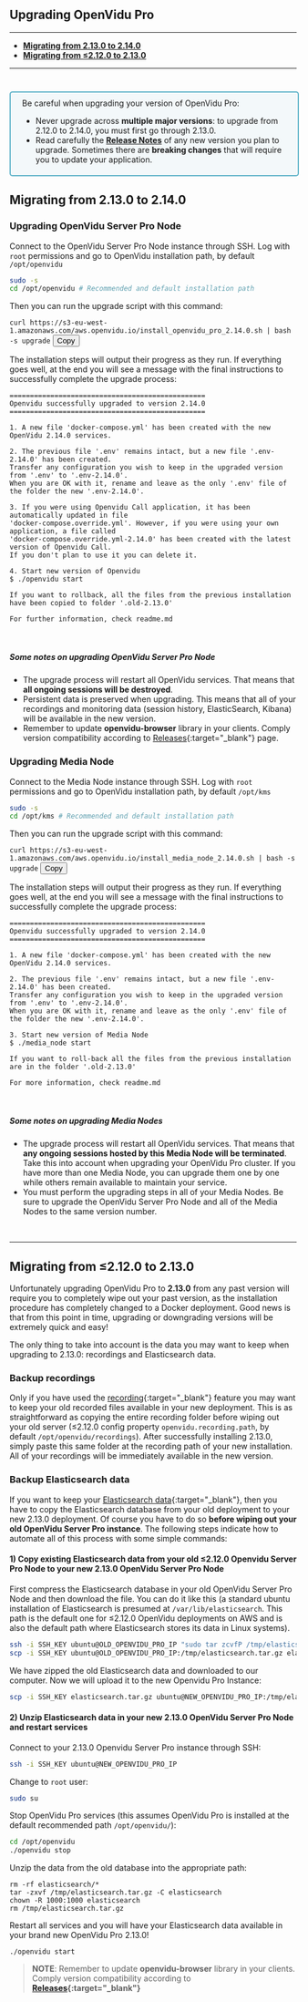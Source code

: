 <h2 id="section-title">Upgrading OpenVidu Pro</h2>
<hr>

<!--- **[Migrating from 2.14.0 to a higher version](#**-->
- **[Migrating from 2.13.0 to 2.14.0](#migrating-from-2130-to-2140)**
- **[Migrating from ≤2.12.0 to 2.13.0](#migrating-from-2120-to-2130)**

<!--
---

## Migrating from 2.14.0 to a higher version

### Upgrading OpenVidu Server Pro Node

```bash
sudo -s
cd /opt/openvidu # Recommended and default installation path
```
```bash
./openvidu upgrade VERSION # Replace VERSION with the version you want: "./openvidu upgrade 2.15.0"
```

### Upgrading Media Node

```bash
sudo -s
cd /opt/kms # Recommended and default installation path
```
```bash
./media_node upgrade VERSION # Replace VERSION with the version you want: "./openvidu upgrade 2.15.0"
```

<br>
-->

---

<div style="
    display: table;
    border: 2px solid #0088aa9e;
    border-radius: 5px;
    width: 100%;
    margin-top: 40px;
    margin-bottom: 10px;
    padding: 10px 0 5px 0;
    background-color: rgba(0, 136, 170, 0.04);"><div style="display: table-cell; vertical-align: middle">
    <i class="icon ion-android-alert" style="
    font-size: 50px;
    color: #0088aa;
    display: inline-block;
    padding-left: 25%;
"></i></div>
<div style="
    vertical-align: middle;
    display: table-cell;
    padding-left: 20px;
    padding-right: 20px;
    ">
      Be careful when upgrading your version of OpenVidu Pro:
      <ul>
        <li style="color: inherit">Never upgrade across <strong>multiple major versions</strong>: to upgrade from 2.12.0 to 2.14.0, you must first go through 2.13.0.</li>
        <li style="color: inherit">Read carefully the <a href="releases/" target="_blank"><strong>Release Notes</strong></a> of any new version you plan to upgrade. Sometimes there are <strong>breaking changes</strong> that will require you to update your application.</li>
      </ul>
</div>
</div>

## Migrating from 2.13.0 to 2.14.0

### Upgrading OpenVidu Server Pro Node

Connect to the OpenVidu Server Pro Node instance through SSH. Log with `root` permissions and go to OpenVidu installation path, by default `/opt/openvidu`

```bash
sudo -s
cd /opt/openvidu # Recommended and default installation path
```

Then you can run the upgrade script with this command:

<p style="text-align: start">
<code id="code-3">curl https://s3-eu-west-1.amazonaws.com/aws.openvidu.io/install_openvidu_pro_2.14.0.sh | bash -s upgrade</code>
<button id="btn-copy-3" class="btn-xs btn-primary btn-copy-code hidden-xs" data-toggle="tooltip" data-placement="button"
                              title="Copy to Clipboard">Copy</button>
</p>

The installation steps will output their progress as they run. If everything goes well, at the end you will see a message with the final instructions to successfully complete the upgrade process:

```console
================================================
Openvidu successfully upgraded to version 2.14.0
================================================

1. A new file 'docker-compose.yml' has been created with the new OpenVidu 2.14.0 services.

2. The previous file '.env' remains intact, but a new file '.env-2.14.0' has been created.
Transfer any configuration you wish to keep in the upgraded version from '.env' to '.env-2.14.0'.
When you are OK with it, rename and leave as the only '.env' file of the folder the new '.env-2.14.0'.

3. If you were using Openvidu Call application, it has been automatically updated in file 
'docker-compose.override.yml'. However, if you were using your own application, a file called
'docker-compose.override.yml-2.14.0' has been created with the latest version of Openvidu Call.
If you don't plan to use it you can delete it.

4. Start new version of Openvidu
$ ./openvidu start

If you want to rollback, all the files from the previous installation have been copied to folder '.old-2.13.0'

For further information, check readme.md
```

<br>

##### Some notes on upgrading OpenVidu Server Pro Node

- The upgrade process will restart all OpenVidu services. That means that **all ongoing sessions will be destroyed**.
- Persistent data is preserved when upgrading. This means that all of your recordings and monitoring data (session history, ElasticSearch, Kibana) will be available in the new version.
- Remember to update **openvidu-browser** library in your clients. Comply version compatibility according to [Releases](releases/){:target="_blank"} page.

### Upgrading Media Node

Connect to the Media Node instance through SSH. Log with `root` permissions and go to OpenVidu installation path, by default `/opt/kms`

```bash
sudo -s
cd /opt/kms # Recommended and default installation path
```

Then you can run the upgrade script with this command:

<p style="text-align: start">
<code id="code-4">curl https://s3-eu-west-1.amazonaws.com/aws.openvidu.io/install_media_node_2.14.0.sh | bash -s upgrade</code>
<button id="btn-copy-4" class="btn-xs btn-primary btn-copy-code hidden-xs" data-toggle="tooltip" data-placement="button"
                              title="Copy to Clipboard">Copy</button>
</p>

The installation steps will output their progress as they run. If everything goes well, at the end you will see a message with the final instructions to successfully complete the upgrade process:

```console
================================================
Openvidu successfully upgraded to version 2.14.0
================================================

1. A new file 'docker-compose.yml' has been created with the new OpenVidu 2.14.0 services.

2. The previous file '.env' remains intact, but a new file '.env-2.14.0' has been created.
Transfer any configuration you wish to keep in the upgraded version from '.env' to '.env-2.14.0'.
When you are OK with it, rename and leave as the only '.env' file of the folder the new '.env-2.14.0'.

3. Start new version of Media Node
$ ./media_node start

If you want to roll-back all the files from the previous installation are in the folder '.old-2.13.0'

For more information, check readme.md
```

<br>

##### Some notes on upgrading Media Nodes

- The upgrade process will restart all OpenVidu services. That means that **any ongoing sessions hosted by this Media Node will be terminated**. Take this into account when upgrading your OpenVidu Pro cluster. If you have more than one Media Node, you can upgrade them one by one while others remain available to maintain your service.
- You must perform the upgrading steps in all of your Media Nodes. Be sure to upgrade the OpenVidu Server Pro Node and all of the Media Nodes to the same version number.

<br>

---

## Migrating from ≤2.12.0 to 2.13.0

Unfortunately upgrading OpenVidu Pro to <strong>2.13.0</strong> from any past version will require you to completely wipe out your past version, as the installation procedure has completely changed to a Docker deployment. Good news is that from this point in time, upgrading or downgrading versions will be extremely quick and easy!

The only thing to take into account is the data you may want to keep when upgrading to 2.13.0: recordings and Elasticsearch data.

### Backup recordings

Only if you have used the [recording](advanced-features/recording/){:target="_blank"} feature you may want to keep your old recorded files available in your new deployment. This is as straightforward as copying the entire recording folder before wiping out your old server (≤2.12.0 config property `openvidu.recording.path`, by default `/opt/openvidu/recordings`). After successfully installing 2.13.0, simply paste this same folder at the recording path of your new installation. All of your recordings will be immediately available in the new version.

### Backup Elasticsearch data

If you want to keep your [Elasticsearch data](openvidu-pro/detailed-session-monitoring/){:target="_blank"}, then you have to copy the Elasticsearch database from your old deployment to your new 2.13.0 deployment. Of course you have to do so **before wiping out your old OpenVidu Server Pro instance**. The following steps indicate how to automate all of this process with some simple commands:

#### 1) Copy existing Elasticsearch data from your old ≤2.12.0 Openvidu Server Pro Node to your new 2.13.0 OpenVidu Server Pro Node

First compress the Elasticsearch database in your old OpenVidu Server Pro Node and then download the file. You can do it like this (a standard ubuntu installation of Elasticsearch is presumed at `/var/lib/elasticsearch`. This path is the default one for ≤2.12.0 OpenVidu deployments on AWS and is also the default path where Elasticsearch stores its data in Linux systems).

```bash
ssh -i SSH_KEY ubuntu@OLD_OPENVIDU_PRO_IP "sudo tar zcvfP /tmp/elasticsearch.tar.gz -C /var/lib/elasticsearch nodes"
scp -i SSH_KEY ubuntu@OLD_OPENVIDU_PRO_IP:/tmp/elasticsearch.tar.gz elasticsearch.tar.gz
```

We have zipped the old Elasticsearch data and downloaded to our computer. Now we will upload it to the new Openvidu Pro Instance:

```bash
scp -i SSH_KEY elasticsearch.tar.gz ubuntu@NEW_OPENVIDU_PRO_IP:/tmp/elasticsearch.tar.gz
``` 

#### 2) Unzip Elasticsearch data in your new 2.13.0 OpenVidu Server Pro Node and restart services

Connect to your 2.13.0 Openvidu Server Pro instance through SSH:

```bash
ssh -i SSH_KEY ubuntu@NEW_OPENVIDU_PRO_IP
```

Change to `root` user:

```bash
sudo su
```

Stop OpenVidu Pro services (this assumes OpenVidu Pro is installed at the default recommended path `/opt/openvidu/`):

```bash
cd /opt/openvidu
./openvidu stop
```

Unzip the data from the old database into the appropriate path:

```
rm -rf elasticsearch/*
tar -zxvf /tmp/elasticsearch.tar.gz -C elasticsearch
chown -R 1000:1000 elasticsearch
rm /tmp/elasticsearch.tar.gz
```

Restart all services and you will have your Elasticsearch data available in your brand new OpenVidu Pro 2.13.0!

```
./openvidu start
```

> **NOTE**: Remember to update **openvidu-browser** library in your clients. Comply version compatibility according to **[Releases](releases/){:target="_blank"}**

<br><br>

<script src="js/copy-btn.js"></script>

<!--
<div style="
    display: table;
    border: 2px solid #0088aa9e;
    border-radius: 5px;
    width: 100%;
    margin-top: 30px;
    margin-bottom: 25px;
    padding: 5px 0 5px 0;
    background-color: rgba(0, 136, 170, 0.04);"><div style="display: table-cell; vertical-align: middle">
    <i class="icon ion-android-alert" style="
    font-size: 50px;
    color: #0088aa;
    display: inline-block;
    padding-left: 25%;
"></i></div>
<div style="
    vertical-align: middle;
    display: table-cell;
    padding-left: 20px;
    padding-right: 20px;
    ">
      <strong>These instructions are only suitable for OpenVidu Pro >= 2.13.0</strong>. Upgrading or downgrading OpenVidu Pro by following these steps may cause your application to fail if there are any <strong>API breaking changes</strong> between the old and new versions of OpenVidu Pro. Carefully read the <a href="releases/" target="_blank">release notes</a> of the related versions before upgrading OpenVidu Pro, be sure to try your application with the new OpenVidu version in your development environment before upgrading and always do so at your own risk
</div>
</div>

<div style="
    display: table;
    border: 2px solid #0088aa9e;
    border-radius: 5px;
    width: 100%;
    margin-top: 30px;
    margin-bottom: 25px;
    padding: 5px 0 5px 0;
    background-color: rgba(0, 136, 170, 0.04);"><div style="display: table-cell; vertical-align: middle">
    <i class="icon ion-android-alert" style="
    font-size: 50px;
    color: #0088aa;
    display: inline-block;
    padding-left: 25%;
"></i></div>
<div style="
    vertical-align: middle;
    display: table-cell;
    padding-left: 20px;
    padding-right: 20px;
    ">
      Unfortunately upgrading OpenVidu Pro to <strong>2.13.0</strong> from any past version will require you to completely wipe out your past version, as the installation procedure has completely changed to a Docker deployment. If you are going to install 2.13.0 in the same machine, make sure to [backup the data]() you want to keep and uninstall all of OpenVidu services before installing 2.13.0. Good news is that from this point in time, upgrading or downgrading versions will be extremely quick and easy!
</div>
</div>

# For AWS deployments

### OpenVidu Server Pro Node

We need to connect to the Openvidu Server EC2 instance. Just navigate to **[AWS EC2 dashboard](https://console.aws.amazon.com/ec2#Instances){:target="_blank"}** and follow below steps:

<div class="row">
    <div class="upgrade-cf-steps" style="margin: 25px 35px 25px 35px">
        <a data-fancybox="gallery-upgrade-cf" data-caption="Click on 'Update' button" href="img/docs/upgrading/EC2_OV_PRO_1.png"><img class="img-responsive img-pro" style="max-width: 800px" src="img/docs/upgrading/EC2_OV_PRO_1.png"/></a>
        <a data-fancybox="gallery-upgrade-cf" data-caption="Select 'Use current template' and click on 'Next'" href="img/docs/upgrading/EC2_OV_PRO_2.png"><img class="img-responsive img-pro" style="max-width: 700px" src="img/docs/upgrading/EC2_OV_PRO_2.png"/></a>
        <a data-fancybox="gallery-upgrade-cf" data-caption="Change field 'OpenVidu Version'" href="img/docs/upgrading/EC2_OV_PRO_3.png"><img class="img-responsive img-pro" style="max-width: 600px" src="img/docs/upgrading/EC2_OV_PRO_3.png"/></a>
    </div>
    <div class="slick-captions">
      <div class="caption"><p><strong>1)</strong> Select your EC2 instance and click on <strong>Connect</strong> button</p></div>
      <div class="caption"><p><strong>2)</strong> Select <strong>EC2 Instance Connect</strong>, use default <strong>root</strong> user name and click on <strong>Connect</strong></p></div>
      <div class="caption"><p><strong>3)</strong> Now you will be connected to a terminal of your EC2 instance as root user</p></div>
    </div>
</div>

<br>

After connected into web EC2 console of your OpenVidu Server instance as root user, all that remains to be done is following all the steps for upgrading [OpenVidu Server Pro Node](#openvidu-server-pro-node_1) in on premises deployments.

<br>

### Media Nodes

We need to connect to the Media Node EC2 instance. Just navigate to **[AWS EC2 dashboard](https://console.aws.amazon.com/ec2#Instances){:target="_blank"}** and follow below steps:

<div class="row">
    <div class="upgrade-cf-steps" style="margin: 25px 35px 25px 35px">
        <a data-fancybox="gallery-upgrade-cf" data-caption="Click on 'Update' button" href="img/docs/upgrading/EC2_MEDIA_NODE_1.png"><img class="img-responsive img-pro" style="max-width: 800px" src="img/docs/upgrading/EC2_MEDIA_NODE_1.png"/></a>
        <a data-fancybox="gallery-upgrade-cf" data-caption="Select 'Use current template' and click on 'Next'" href="img/docs/upgrading/EC2_MEDIA_NODE_2.png"><img class="img-responsive img-pro" style="max-width: 700px" src="img/docs/upgrading/EC2_MEDIA_NODE_2.png"/></a>
        <a data-fancybox="gallery-upgrade-cf" data-caption="Change field 'OpenVidu Version'" href="img/docs/upgrading/EC2_MEDIA_NODE_3.png"><img class="img-responsive img-pro" style="max-width: 600px" src="img/docs/upgrading/EC2_MEDIA_NODE_3.png"/></a>
    </div>
    <div class="slick-captions">
      <div class="caption"><p><strong>1)</strong> Select your EC2 instance and click on <strong>Connect</strong> button</p></div>
      <div class="caption"><p><strong>2)</strong> Select <strong>EC2 Instance Connect</strong>, use default <strong>root</strong> user name and click on <strong>Connect</strong></p></div>
      <div class="caption"><p><strong>3)</strong> Now you will be connected to a terminal of your EC2 instance as root user</p></div>
    </div>
</div>

<br>

After connected into web EC2 console of your Media Node instance as root user, all that remains to be done is following all the steps for upgrading [Media Nodes](#media-nodes_1) in on premises deployments.

<br>

---

# For on premises deployments

<div style="
    display: table;
    border: 2px solid #0088aa9e;
    border-radius: 5px;
    width: 100%;
    margin-top: 30px;
    margin-bottom: 25px;
    padding: 5px 0 5px 0;
    background-color: rgba(0, 136, 170, 0.04);"><div style="display: table-cell; vertical-align: middle">
    <i class="icon ion-android-alert" style="
    font-size: 50px;
    color: #0088aa;
    display: inline-block;
    padding-left: 25%;
"></i></div>
<div style="
    vertical-align: middle;
    display: table-cell;
    padding-left: 20px;
    padding-right: 20px;
    ">
These instructions suppose the installation of OpenVidu is done in the <strong>default and recommended folder <code>/opt/openvidu</code></strong>. Keep in mind this if your installation is located in a different path!
</div>
</div>

### OpenVidu Server Pro Node

Connect through SSH to Openvidu Server Pro instance. The recommended installation folder of OpenVidu Pro is `/opt/openvidu`. Every other instruction in the documentation regarding on premises upgrades assumes this specific installation path.

#### 1) Stop all docker-compose services

Navigate to the OpenVidu installation folder and stop the current execution.

```bash
cd /opt/openvidu # Modify this and the following commands if your installation isn't done in the default path
./openvidu stop
```

#### 2) Upgrade docker-compose 

Now we will make a backup of the current installation just in case. To do this we execute the following commands:

```bash
cd /opt
mv openvidu openvidu.backup
```

Now install the new version using the following command:

```bash
# Change {VERSION} for the desired one. e.g. install_openvidu_2.13.0.sh

curl https://s3-eu-west-1.amazonaws.com/aws.openvidu.io/install_openvidu_{VERSION}.sh | bash
```

Finally remember to change your configuration properties in file `/opt/openvidu/.env`. The new installation brings the default values that **must** be updated.

#### 3) Restart docker-compose

Run all services in the recently upgraded OpenVidu installation folder.

```bash
cd /opt/openvidu
./openvidu start
```

> **NOTE 1**: Old Docker images will take up valuable disk space of your machines. If you don't plan to reuse them again, delete them to reclaim your GBs. **[docker system prune](https://docs.docker.com/engine/reference/commandline/system_prune/){:target="_blank"}** command is very useful for doing so.

> **NOTE 2**: Remember to update **openvidu-browser** library in your clients. Comply version compatibility according to **[Releases](releases/){:target="_blank"}**

<br>

---

### Media Nodes

Follow these steps to upgrade a specific Media Node.

Connect through SSH to the Media Node instance. The recommended installation folder of the Media Node service is `/opt/openvidu`. Every other instruction in the documentation regarding on premises upgrades assumes this installation path.

#### 1) Stop all docker-compose services

Navigate to the Media Node installation folder and stop the current execution.

```bash
cd /opt/kms # Modify this and the following commands if your installation isn't done in the default path
./media_node stop
```

#### 2) Upgrade docker-compose 

Now we will make a backup of the current installation just in case. To do this we execute the following commands:

```bash
cd /opt
mv kms kms.backup
```

Now install the new version using the following command:

```bash
# Change {VERSION} for the desired one. e.g. install_media_node_2.13.0.sh

curl https://s3-eu-west-1.amazonaws.com/aws.openvidu.io/install_media_node_{VERSION}.sh | bash
```

#### 3) Restart docker-compose

Run all services in the recently upgraded Media Node installation folder.

```bash
cd /opt/kms
./media_node start
```

> **NOTE 1**: Old Docker images will take up valuable disk space of your machines. If you don't plan to reuse them again, delete them to reclaim your GBs. **[docker system prune](https://docs.docker.com/engine/reference/commandline/system_prune/){:target="_blank"}** command is very useful for doing so.

> **NOTE 2**: Remember to update **openvidu-browser** library in your clients. Comply version compatibility according to **[Releases](releases/){:target="_blank"}**

<br><br>-->

<link rel="stylesheet" href="https://cdnjs.cloudflare.com/ajax/libs/fancybox/3.1.20/jquery.fancybox.min.css" />
<script src="https://cdnjs.cloudflare.com/ajax/libs/fancybox/3.1.20/jquery.fancybox.min.js"></script>
<script>
  $().fancybox({
    selector : '[data-fancybox]',
    infobar : true,
    arrows : false,
    loop: true,
    protect: true,
    transitionEffect: 'slide',
    buttons : [
        'close'
    ],
    clickOutside : 'close',
    clickSlide   : 'close',
  });
</script>

<link rel="stylesheet" href="https://use.fontawesome.com/releases/v5.4.1/css/brands.css" integrity="sha384-Px1uYmw7+bCkOsNAiAV5nxGKJ0Ixn5nChyW8lCK1Li1ic9nbO5pC/iXaq27X5ENt" crossorigin="anonymous">
<link rel="stylesheet" href="https://use.fontawesome.com/releases/v5.4.1/css/fontawesome.css" integrity="sha384-BzCy2fixOYd0HObpx3GMefNqdbA7Qjcc91RgYeDjrHTIEXqiF00jKvgQG0+zY/7I" crossorigin="anonymous">

<link rel="stylesheet" type="text/css" href="css/downloads/slick-1.6.0.css"/>
<link rel="stylesheet" type="text/css" href="css/slick-theme.css"/>
<script type="text/javascript" src="js/downloads/slick-1.6.0.min.js"></script>

<script>
    $('.slick-captions').slick({
      asNavFor: '.upgrade-cf-steps',
      arrows: false,
      infinite: false,
      speed: 200,
      fade: true,
      dots: false
    });
    $('.upgrade-cf-steps').slick({
      asNavFor: '.slick-captions',
      autoplay: false,
      arrows: true,
      prevArrow: '<div class="slick-btn slick-btn-prev"><i class="icon ion-chevron-left"></i></div>',
      nextArrow: '<div class="slick-btn slick-btn-next"><i class="icon ion-chevron-right"></i></div>',
      infinite: false,
      dots: true,
      responsive: [
      {
        breakpoint: 768,
        settings: {
          arrows: true,
          slidesToShow: 1
        }
      },
    ]
    });
</script>